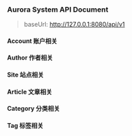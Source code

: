### Aurora System API Document

> baseUrl: http://127.0.0.1:8080/api/v1

#### Account 账户相关

#### Author 作者相关

#### Site 站点相关

#### Article 文章相关

#### Category 分类相关

#### Tag 标签相关